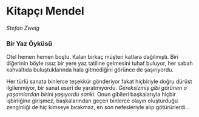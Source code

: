 # Kitapçı Mendel

*Stefan Zweig*

### Bir Yaz Öyküsü

Otel hemen hemen boştu. Kalan birkaç müşteri katlara dağılmıştı. Biri diğerinin
böyle ıssız bir yere yaz tatiline gelmesini tuhaf buluyor, her sabah kahvaltıda
buluştuklarında hala gitmediğini görünce de şaşırıyordu.

Her türlü sanata binlerce teşekkür gönderiyor fakat hiçbiriyle doğru dürüst
ilgilenmiyor, bir sanat eseri de yaratmıyordu. *Gereksizmiş gibi görünen
o yaşamlardan birini yaşıyordu sanki.* Onun gibileri başkalarıyla hiçbir
işbirliğine girişmez, başkalarından geçen binlerce olayın oluşturduğu
zenginliği de hiç kimseye bırakmaz, en son nefesleriyle alıp götürürlerdi...
